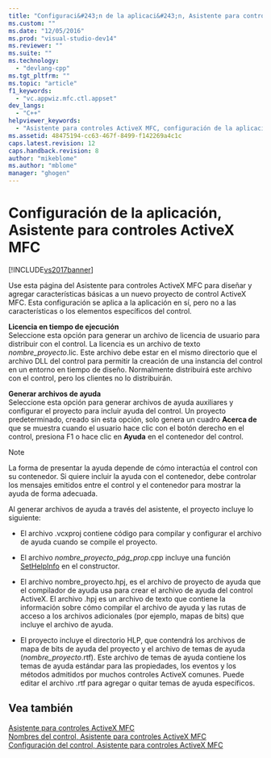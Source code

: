 ```yaml
---
title: "Configuraci&#243;n de la aplicaci&#243;n, Asistente para controles ActiveX MFC | Microsoft Docs"
ms.custom: ""
ms.date: "12/05/2016"
ms.prod: "visual-studio-dev14"
ms.reviewer: ""
ms.suite: ""
ms.technology: 
  - "devlang-cpp"
ms.tgt_pltfrm: ""
ms.topic: "article"
f1_keywords: 
  - "vc.appwiz.mfc.ctl.appset"
dev_langs: 
  - "C++"
helpviewer_keywords: 
  - "Asistente para controles ActiveX MFC, configuración de la aplicación"
ms.assetid: 48475194-cc63-467f-8499-f142269a4c1c
caps.latest.revision: 12
caps.handback.revision: 8
author: "mikeblome"
ms.author: "mblome"
manager: "ghogen"
---
```

# Configuraci&#243;n de la aplicaci&#243;n, Asistente para controles ActiveX MFC
[!INCLUDE[vs2017banner](../../assembler/inline/includes/vs2017banner.md)]

Use esta página del Asistente para controles ActiveX MFC para diseñar y agregar características básicas a un nuevo proyecto de control ActiveX MFC. Esta configuración se aplica a la aplicación en sí, pero no a las características o los elementos específicos del control.  
  
 **Licencia en tiempo de ejecución**  
 Seleccione esta opción para generar un archivo de licencia de usuario para distribuir con el control. La licencia es un archivo de texto *nombre\_proyecto*.lic. Este archivo debe estar en el mismo directorio que el archivo DLL del control para permitir la creación de una instancia del control en un entorno en tiempo de diseño. Normalmente distribuirá este archivo con el control, pero los clientes no lo distribuirán.  
  
 **Generar archivos de ayuda**  
 Seleccione esta opción para generar archivos de ayuda auxiliares y configurar el proyecto para incluir ayuda del control. Un proyecto predeterminado, creado sin esta opción, solo genera un cuadro **Acerca de** que se muestra cuando el usuario hace clic con el botón derecho en el control, presiona F1 o hace clic en **Ayuda** en el contenedor del control.  
  
> [!NOTE]
>  La forma de presentar la ayuda depende de cómo interactúa el control con su contenedor. Si quiere incluir la ayuda con el contenedor, debe controlar los mensajes emitidos entre el control y el contenedor para mostrar la ayuda de forma adecuada.  
  
 Al generar archivos de ayuda a través del asistente, el proyecto incluye lo siguiente:  
  
-   El archivo .vcxproj contiene código para compilar y configurar el archivo de ayuda cuando se compile el proyecto.  
  
-   El archivo *nombre\_proyecto\_pág\_prop*.cpp incluye una función [SetHelpInfo](../Topic/COlePropertyPage::SetHelpInfo.md) en el constructor.  
  
-   El archivo nombre\_proyecto.hpj, es el archivo de proyecto de ayuda que el compilador de ayuda usa para crear el archivo de ayuda del control ActiveX. El archivo .hpj es un archivo de texto que contiene la información sobre cómo compilar el archivo de ayuda y las rutas de acceso a los archivos adicionales \(por ejemplo, mapas de bits\) que incluye el archivo de ayuda.  
  
-   El proyecto incluye el directorio HLP, que contendrá los archivos de mapa de bits de ayuda del proyecto y el archivo de temas de ayuda \(*nombre\_proyecto*.rtf\). Este archivo de temas de ayuda contiene los temas de ayuda estándar para las propiedades, los eventos y los métodos admitidos por muchos controles ActiveX comunes. Puede editar el archivo .rtf para agregar o quitar temas de ayuda específicos.  
  
## Vea también  
 [Asistente para controles ActiveX MFC](../../mfc/reference/mfc-activex-control-wizard.md)   
 [Nombres del control, Asistente para controles ActiveX MFC](../../mfc/reference/control-names-mfc-activex-control-wizard.md)   
 [Configuración del control, Asistente para controles ActiveX MFC](../../mfc/reference/control-settings-mfc-activex-control-wizard.md)